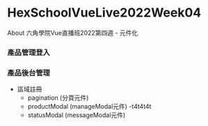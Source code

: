 # HexSchoolVueLive2022Week04
About 六角學院Vue直播班2022第四週 - 元件化

### 產品管理登入


### 產品後台管理
* 區域註冊
  - pagination (分頁元件)
  - productModal (manageModal元件)
    -t4t4t4t
  - statusModal (messageModal元件)
